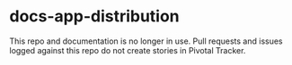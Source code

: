 # docs-app-distribution


This repo and documentation is no longer in use.
Pull requests and issues logged against this repo do not create stories in Pivotal Tracker.
